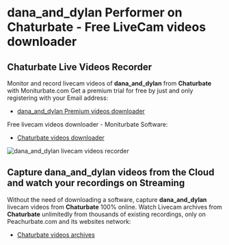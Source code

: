 # dana_and_dylan Performer on Chaturbate - Free LiveCam videos downloader

## Chaturbate Live Videos Recorder

Monitor and record livecam videos of **dana_and_dylan** from **Chaturbate** with Moniturbate.com
Get a premium trial for free by just and only registering with your Email address:
* [dana_and_dylan Premium videos downloader](https://moniturbate.com/request-demo-licence-key.html)

Free livecam videos downloader - Moniturbate Software:
* [Chaturbate videos downloader](https://moniturbate.com/moniturbate-download-software.html)

![dana_and_dylan livecam videos recorder](https://peachurnet.com/templates/moniturbate-software.png)


## Capture dana_and_dylan videos from the Cloud and watch your recordings on Streaming

Without the need of downloading a software, capture **dana_and_dylan** livecam videos from **Chaturbate** 100% online.
Watch Livecam archives from **Chaturbate** unlimitedly from thousands of existing recordings, only on Peachurbate.com and its websites network:
* [Chaturbate videos archives](https://peachurnet.com/)